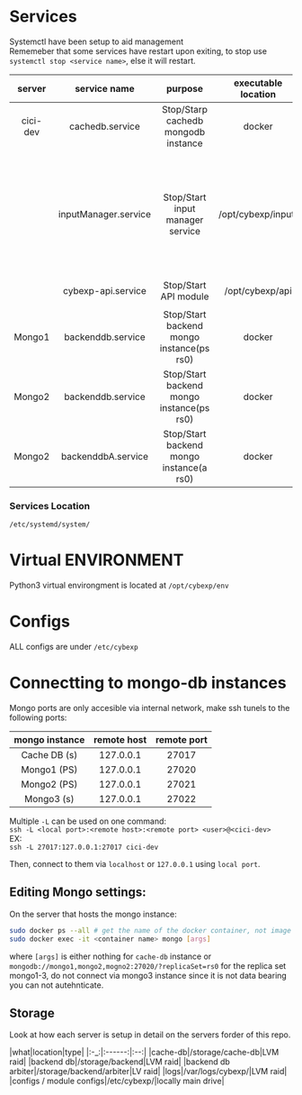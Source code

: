 # Services
Systemctl have been setup to aid management   
Rememeber that some services have restart upon exiting, to stop use `systemctl stop <service name>`, else it will restart.

|server|service name|purpose|executable location|notes|-|
|:----:|:----------:|:-----:|:-----------------:|:---------------:|:-|
|cici-dev|cachedb.service|Stop/Starp cachedb mongodb instance|docker|-||
||inputManager.service|Stop/Start input manager service|/opt/cybexp/input/|will try to grafully stop input plugings upon systemctl stop request, else will always restart. SIGTERM will only stop inputmanager, SIGUSR1 will stop all the plugings+manager( may restart).||
||cybexp-api.service|Stop/Start API module|/opt/cybexp/api|||
|||||||
|Mongo1|backenddb.service|Stop/Start backend mongo instance(ps rs0)|docker|||
|Mongo2|backenddb.service|Stop/Start backend mongo instance(ps rs0)|docker|||
|Mongo2|backenddbA.service|Stop/Start backend mongo instance(a rs0)|docker|||   

   
### Services Location
`/etc/systemd/system/`
# Virtual ENVIRONMENT
Python3 virtual environgment is located at `/opt/cybexp/env`   


# Configs
ALL configs are under `/etc/cybexp`   


# Connectting to mongo-db instances
Mongo ports are only accesible via internal network, make ssh tunels to the following ports:   

|mongo instance|remote host|remote port|
|:------------:|:-----------:|:-------:|
|Cache DB (s)|127.0.0.1|27017|
|Mongo1 (PS)|127.0.0.1|27020|
|Mongo2 (PS)|127.0.0.1|27021|
|Mongo3 (s)|127.0.0.1|27022|   

Multiple `-L` can be used on one command:   
`ssh -L <local port>:<remote host>:<remote port> <user>@<cici-dev>`   
EX:   
`ssh -L 27017:127.0.0.1:27017 cici-dev`   

Then, connect to them via `localhost` or `127.0.0.1` using `local port`.





## Editing Mongo settings:
On the server that hosts the mongo instance:   
```bash
sudo docker ps --all # get the name of the docker container, not image
sudo docker exec -it <container name> mongo [args]

```
where `[args]` is either nothing for `cache-db` instance or `mongodb://mongo1,mongo2,mogno2:27020/?replicaSet=rs0` for the replica set mongo1-3, do not connect via mongo3 instance since it is not data bearing you can not autehnticate.   


## Storage
Look at how each server is setup in detail on the servers forder of this repo.   

|what|location|type|
|:-_:|:------:|:--:|
|cache-db|/storage/cache-db|LVM raid|
|backend db|/storage/backend|LVM raid| 
|backend db arbiter|/storage/backend/arbiter|LV raid| 
|logs|/var/logs/cybexp/|LVM raid|
|configs / module configs|/etc/cybexp/|locally main drive|  